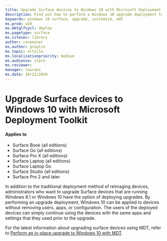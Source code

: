 ```yaml
---
title: Upgrade Surface devices to Windows 10 with Microsoft Deployment Toolkit (Surface)
description: Find out how to perform a Windows 10 upgrade deployment to your Surface devices. 
keywords: windows 10 surface, upgrade, customize, mdt
ms.prod: w10
ms.mktglfcycl: deploy
ms.pagetype: surface
ms.sitesec: library
author: coveminer
ms.author: greglin
ms.topic: article
ms.localizationpriority: medium
ms.audience: itpro
ms.reviewer: 
manager: laurawi
ms.date: 10/12/2020
---
```


# Upgrade Surface devices to Windows 10 with Microsoft Deployment Toolkit

#### Applies to

- Surface Book (all editions)
- Surface Go (all editions)
- Surface Pro X (all editions)
- Surface Laptop (all editions)
- Surface Laptop Go
- Surface Studio (all editions)
- Surface Pro 2 and later

In addition to the traditional deployment method of reimaging devices, administrators who want to upgrade Surface devices that are running Windows 8.1 or Windows 10 have the option of deploying upgrades. By performing an upgrade deployment, Windows 10 can be applied to devices without removing users, apps, or configuration. The users of the deployed devices can simply continue using the devices with the same apps and settings that they used prior to the upgrade. 

For the latest information about upgrading surface devices using MDT, refer to [Perform an in-place upgrade to Windows 10 with MDT](https://learn.microsoft.com/windows/deployment/deploy-windows-mdt/upgrade-to-windows-10-with-the-microsoft-deployment-toolkit).
